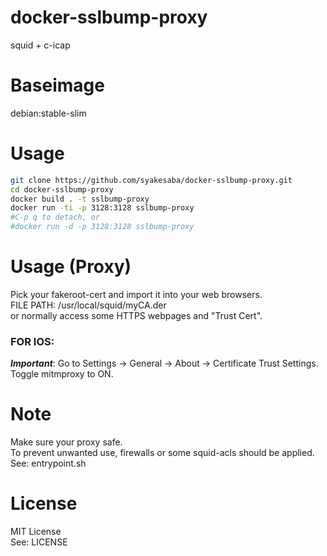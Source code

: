 docker-sslbump-proxy
======================
squid + c-icap

Baseimage
======================
debian:stable-slim

Usage
======================
```sh
git clone https://github.com/syakesaba/docker-sslbump-proxy.git
cd docker-sslbump-proxy
docker build . -t sslbump-proxy
docker run -ti -p 3128:3128 sslbump-proxy
#C-p q to detach, or
#docker run -d -p 3128:3128 sslbump-proxy
```

Usage (Proxy)
======================
Pick your fakeroot-cert and import it into your web browsers.  
FILE PATH: /usr/local/squid/myCA.der  
or normally access some HTTPS webpages and "Trust Cert". 

### FOR IOS:
***Important***: Go to Settings -> General -> About -> Certificate Trust Settings. Toggle mitmproxy to ON.

Note
======================
Make sure your proxy safe.  
To prevent unwanted use, firewalls or some squid-acls should be applied.  
See: entrypoint.sh

License
======================
MIT License  
See: LICENSE

